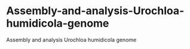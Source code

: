 # Assembly-and-analysis-Urochloa-humidicola-genome
Assembly and analysis Urochloa humidicola genome
